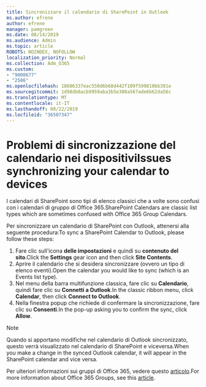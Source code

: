```yaml
---
title: Sincronizzare il calendario di SharePoint in Outlook
ms.author: efrene
author: efrene
manager: pamgreen
ms.date: 08/14/2019
ms.audience: Admin
ms.topic: article
ROBOTS: NOINDEX, NOFOLLOW
localization_priority: Normal
ms.collection: Adm_O365
ms.custom:
- "9000677"
- "2586"
ms.openlocfilehash: 18606337eac550d6b68d442f109f599810bb391e
ms.sourcegitcommit: 1d98db8acb9959aba3b5e308a567ade6b62da56c
ms.translationtype: MT
ms.contentlocale: it-IT
ms.lasthandoff: 08/22/2019
ms.locfileid: "36507347"
---
```

# <a name="issues-synchronizing-your-calendar-to-devices"></a><span data-ttu-id="2ad8f-102">Problemi di sincronizzazione del calendario nei dispositivi</span><span class="sxs-lookup"><span data-stu-id="2ad8f-102">Issues synchronizing your calendar to devices</span></span>

<span data-ttu-id="2ad8f-103">I calendari di SharePoint sono tipi di elenco classici che a volte sono confusi con i calendari di gruppo di Office 365.</span><span class="sxs-lookup"><span data-stu-id="2ad8f-103">SharePoint Calendars are classic list types which are sometimes confused with Office 365 Group Calendars.</span></span>

<span data-ttu-id="2ad8f-104">Per sincronizzare un calendario di SharePoint con Outlook, attenersi alla seguente procedura:</span><span class="sxs-lookup"><span data-stu-id="2ad8f-104">To sync a SharePoint Calendar to Outlook, please follow these steps:</span></span>

1. <span data-ttu-id="2ad8f-105">Fare clic sull'icona **delle impostazioni** e quindi su **contenuto del sito**.</span><span class="sxs-lookup"><span data-stu-id="2ad8f-105">Click the **Settings** gear icon and then click **Site Contents**.</span></span>
2. <span data-ttu-id="2ad8f-106">Aprire il calendario che si desidera sincronizzare (ovvero un tipo di elenco eventi).</span><span class="sxs-lookup"><span data-stu-id="2ad8f-106">Open the calendar you would like to sync (which is an Events list type).</span></span>
3. <span data-ttu-id="2ad8f-107">Nel menu della barra multifunzione classica, fare clic su **Calendario**, quindi fare clic su **Connetti a Outlook**.</span><span class="sxs-lookup"><span data-stu-id="2ad8f-107">In the classic ribbon menu, click **Calendar**, then click **Connect to Outlook**.</span></span>
4. <span data-ttu-id="2ad8f-108">Nella finestra popup che richiede di confermare la sincronizzazione, fare clic su **Consenti**.</span><span class="sxs-lookup"><span data-stu-id="2ad8f-108">In the pop-up asking you to confirm the sync, click **Allow**.</span></span>

>[!Note]
> <span data-ttu-id="2ad8f-109">Quando si apportano modifiche nel calendario di Outlook sincronizzato, questo verrà visualizzato nel calendario di SharePoint e viceversa.</span><span class="sxs-lookup"><span data-stu-id="2ad8f-109">When you make a change in the synced Outlook calendar, it will appear in the SharePoint calendar and vice versa.</span></span>

<span data-ttu-id="2ad8f-110">Per ulteriori informazioni sui gruppi di Office 365, vedere questo [articolo](https://support.office.com/article/Learn-about-Office-365-groups-b565caa1-5c40-40ef-9915-60fdb2d97fa2).</span><span class="sxs-lookup"><span data-stu-id="2ad8f-110">For more information about Office 365 Groups, see this [article](https://support.office.com/article/Learn-about-Office-365-groups-b565caa1-5c40-40ef-9915-60fdb2d97fa2).</span></span>
